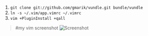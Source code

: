 
1. `git clone git://github.com/gmarik/vundle.git bundle/vundle`
2. `ln -s ~/.vim/app.vimrc ~/.vimrc`
3. `vim +PluginInstall +qall`

>#my vim screenshot
![Screenshot](https://user-images.githubusercontent.com/23735741/34194150-38c85fa2-e592-11e7-86c2-3abe720a8b97.png)
